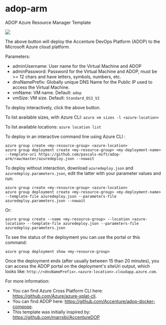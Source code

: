 # adop-arm
ADOP Azure Resource Manager Template

<a href="https://portal.azure.com/#create/Microsoft.Template/uri/https%3A%2F%2Fgithub.com%2Fpascals-msft%2Fadop-arm%2Fraw%2Fmaster%2Fazuredeploy.json" target="_blank"><img src="http://azuredeploy.net/deploybutton.png"/></a>

The above button will deploy the Accenture DevOps Platform (ADOP) to the Microsoft Azure cloud platform.

Parameters:

- adminUsername: User name for the Virtual Machine and ADOP
- adminPassword: Password for the Virtual Machine and ADOP, must be >= 12 chars and have letters, symbols, numbers, etc.
- dnsNamePrefix: Globally unique DNS Name for the Public IP used to access the Virtual Machine.
- vmName: VM name. Default: `adop`
- vmSize: VM size. Default: `Standard_DS3_V2`

To deploy interactively, click the above button.

To list available sizes, with Azure CLI: `azure vm sizes -l <azure-location>`

To list available locations: `azure location list`

To deploy in an interactive command line using Azure CLI :

```
azure group create <my-resource-group> <azure-location>
azure group deployment create <my-resource-group> <my-deployment-name> --template-uri https://github.com/pascals-msft/adop-arm/raw/master/azuredeploy.json --nowait
```

To deploy without interaction, download `azuredeploy.json` and `azuredeploy.parameters.json`, edit the latter with your parameter values and run:

```
azure group create <my-resource-group> <azure-location>
azure group deployment create <my-resource-group> <my-deployment-name> --template-file azuredeploy.json --parameters-file azuredeploy.parameters.json --nowait
```

Or:

```
azure group create --name <my-resource-group> --location <azure-location> --template-file azuredeploy.json --parameters-file azuredeploy.parameters.json
```

To see the status of the deployment you can use the portal or this command:
```
azure group deployment show <my-resource-group>
```

Once the deployment ends (after usually between 15 than 20 minutes), you can access the ADOP portal on the deployment's siteUri output, which looks like: `http://<dnsNamePrefix>.<azure-location>.cloudapp.azure.com`. 

For more information:

- You can find Azure Cross Platform CLI here: https://github.com/Azure/azure-xplat-cli.
- You can find ADOP here: https://github.com/Accenture/adop-docker-compose.
- This template was initially inspired by: https://github.com/marrobi/AccentureDOP

